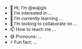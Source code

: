 - 👋 Hi, I’m @wajigis
- 👀 I’m interested in ...
- 🌱 I’m currently learning ...
- 💞️ I’m looking to collaborate on ...
- 📫 How to reach me ...
- 😄 Pronouns: ...
- ⚡ Fun fact: ...

<!---
wajigis/wajigis is a ✨ special ✨ repository because its `README.md` (this file) appears on your GitHub profile.
You can click the Preview link to take a look at your changes.
--->
